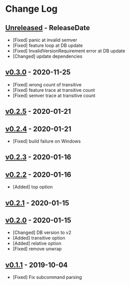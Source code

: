 # Change Log

## [Unreleased](https://github.com/dalance/cargo-trend/compare/v0.3.0...Unreleased) - ReleaseDate

* [Fixed] panic at invalid semver
* [Fixed] feature loop at DB update
* [Fixed] InvalidVersionRequirement error at DB update
* [Changed] update dependencies

## [v0.3.0](https://github.com/dalance/cargo-trend/compare/v0.2.5...v0.3.0) - 2020-11-25

* [Fixed] wrong count of transitive
* [Fixed] feature trace at transitive count
* [Fixed] semver trace at transitive count

## [v0.2.5](https://github.com/dalance/cargo-trend/compare/v0.2.4...v0.2.5) - 2020-01-21

## [v0.2.4](https://github.com/dalance/cargo-trend/compare/v0.2.3...v0.2.4) - 2020-01-21

* [Fixed] build failure on Windows

## [v0.2.3](https://github.com/dalance/cargo-trend/compare/v0.2.2...v0.2.3) - 2020-01-16

## [v0.2.2](https://github.com/dalance/cargo-trend/compare/v0.2.1...v0.2.2) - 2020-01-16

* [Added] top option

## [v0.2.1](https://github.com/dalance/cargo-trend/compare/v0.2.0...v0.2.1) - 2020-01-15

## [v0.2.0](https://github.com/dalance/cargo-trend/compare/v0.1.1...v0.2.0) - 2020-01-15

* [Changed] DB version to v2
* [Added] transitive option
* [Added] relative option
* [Fixed] remove unwrap

## [v0.1.1](https://github.com/dalance/cargo-trend/compare/v0.1.0...v0.1.1) - 2019-10-04

* [Fixed] Fix subcommand parsing
